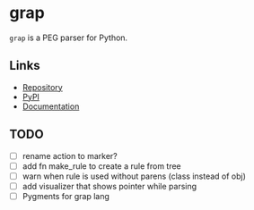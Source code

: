 grap
====

`grap` is a PEG parser for Python.


Links
-----

* [Repository](https://github.com/phoenixr-codes/grap)
* [PyPI](https://pypi.org/project/grap)
* [Documentation](https://phoenixr-codes.github.io/grap)


TODO
----

* [ ] rename action to marker?
* [ ] add fn make_rule to create a rule from tree
* [ ] warn when rule is used without parens (class instead of obj)
* [ ] add visualizer that shows pointer while parsing
* [ ] Pygments for grap lang
